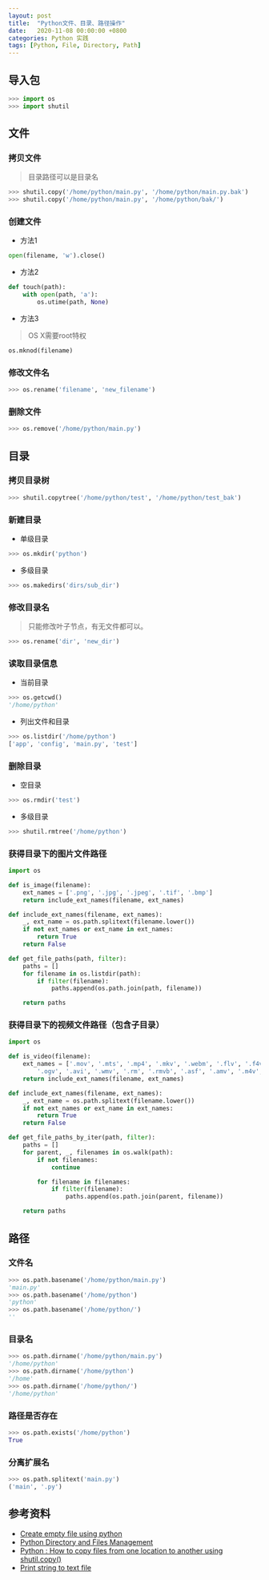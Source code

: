 ```yaml
---
layout: post
title:  "Python文件、目录、路径操作"
date:   2020-11-08 00:00:00 +0800
categories: Python 实践
tags: [Python, File, Directory, Path]
---
```


## 导入包
```python
>>> import os
>>> import shutil
```

## 文件

### 拷贝文件
> 目录路径可以是目录名
```python
>>> shutil.copy('/home/python/main.py', '/home/python/main.py.bak')
>>> shutil.copy('/home/python/main.py', '/home/python/bak/')
```

### 创建文件
* 方法1
```python
open(filename, 'w').close()
```

* 方法2
```python
def touch(path):
    with open(path, 'a'):
        os.utime(path, None)
```

* 方法3
> OS X需要root特权
```python
os.mknod(filename)
```

### 修改文件名
```python
>>> os.rename('filename', 'new_filename')
```

### 删除文件
```python
>>> os.remove('/home/python/main.py')
```

## 目录

### 拷贝目录树
```python
>>> shutil.copytree('/home/python/test', '/home/python/test_bak')
```

### 新建目录
* 单级目录
```python
>>> os.mkdir('python')
```

* 多级目录
```python
>>> os.makedirs('dirs/sub_dir')
```

### 修改目录名
> 只能修改叶子节点，有无文件都可以。
```python
>>> os.rename('dir', 'new_dir')
```

### 读取目录信息
* 当前目录
```python
>>> os.getcwd()
'/home/python'
```

* 列出文件和目录
```python
>>> os.listdir('/home/python')
['app', 'config', 'main.py', 'test']
```

### 删除目录
* 空目录
```python
>>> os.rmdir('test')
```

* 多级目录
```python
>>> shutil.rmtree('/home/python')
```

### 获得目录下的图片文件路径
```py
import os

def is_image(filename):
    ext_names = ['.png', '.jpg', '.jpeg', '.tif', '.bmp']
    return include_ext_names(filename, ext_names)

def include_ext_names(filename, ext_names):
    _, ext_name = os.path.splitext(filename.lower())
    if not ext_names or ext_name in ext_names:
        return True
    return False

def get_file_paths(path, filter):
    paths = []
    for filename in os.listdir(path):
        if filter(filename):
            paths.append(os.path.join(path, filename))

    return paths
```

### 获得目录下的视频文件路径（包含子目录）
```py
import os

def is_video(filename):
    ext_names = ['.mov', '.mts', '.mp4', '.mkv', '.webm', '.flv', '.f4v', '.vob', '.ogg',
        '.ogv', '.avi', '.wmv', '.rm', '.rmvb', '.asf', '.amv', '.m4v', '.3gp', '.mng']
    return include_ext_names(filename, ext_names)

def include_ext_names(filename, ext_names):
    _, ext_name = os.path.splitext(filename.lower())
    if not ext_names or ext_name in ext_names:
        return True
    return False

def get_file_paths_by_iter(path, filter):
    paths = []
    for parent, _, filenames in os.walk(path):
        if not filenames:
            continue

        for filename in filenames:
            if filter(filename):
                paths.append(os.path.join(parent, filename))

    return paths
```

## 路径

### 文件名
```python
>>> os.path.basename('/home/python/main.py')
'main.py'
>>> os.path.basename('/home/python')
'python'
>>> os.path.basename('/home/python/')
''
```

### 目录名
```python
>>> os.path.dirname('/home/python/main.py')
'/home/python'
>>> os.path.dirname('/home/python')
'/home'
>>> os.path.dirname('/home/python/')
'/home/python'
```

### 路径是否存在
```python
>>> os.path.exists('/home/python')
True
```

### 分离扩展名
```python
>>> os.path.splitext('main.py')
('main', '.py')
```

## 参考资料
* [Create empty file using python](https://stackoverflow.com/questions/12654772/create-empty-file-using-python)
* [Python Directory and Files Management](https://www.programiz.com/python-programming/directory)
* [Python : How to copy files from one location to another using shutil.copy()](https://thispointer.com/python-how-to-copy-files-from-one-location-to-another-using-shutil-copy/)
* [Print string to text file](https://stackoverflow.com/questions/5214578/print-string-to-text-file)
